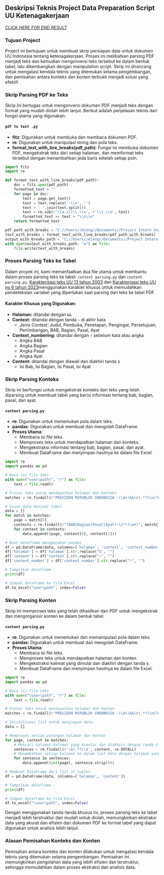 ## Deskripsi Teknis Project Data Preparation Script UU Ketenagakerjaan

[CLICK HERE FOR END RESULT](https://github.com/jfzr99/Intern-Project/blob/main/Full%20Project%20Repository/updated_combined_final_uu.csv)
### Tujuan Project
Project ini bertujuan untuk membuat skrip persiapan data untuk dokumen UU Indonesia tentang ketenagakerjaan. Proses ini melibatkan parsing PDF menjadi teks dan kemudian mengonversi teks tersebut ke dalam bentuk tabel, lalu dikembangkan dengan manipulation script. Skrip ini dirancang untuk mengatasi kendala teknis yang ditemukan selama pengembangan, dan pemisahan antara konteks dan konten terbukti menjadi solusi yang efektif.

### Skrip Parsing PDF ke Teks
Skrip ini bertugas untuk mengonversi dokumen PDF menjadi teks dengan format yang mudah diolah lebih lanjut. Berikut adalah penjelasan teknis dari fungsi utama yang digunakan:

#### `pdf to text .py`
- **fitz**: Digunakan untuk membuka dan membaca dokumen PDF.
- **re**: Digunakan untuk manipulasi string dan pola teks.
- **format_text_with_line_breaks(pdf_path)**: Fungsi ini membuka dokumen PDF, mengekstrak teks dari setiap halaman, dan memformat teks tersebut dengan menambahkan jeda baris setelah setiap poin.

```python
import fitz 
import re

def format_text_with_line_breaks(pdf_path):
    doc = fitz.open(pdf_path)
    formatted_text = ""
    for page in doc:
        text = page.get_text()
        text = text.replace('-\\n', '')  
        text = ' '.join(text.split()) 
        text = re.sub(r'([a-z])\\.\\s', r'\\1.\\n', text)  
        formatted_text += text + "\\n\\n"
    return formatted_text

pdf_path_with_breaks = "C://Users//Ajeng//Documents//Project Intern Xeratic//UU Nomor 13 Tahun 2003.pdf"
text_with_breaks = format_text_with_line_breaks(pdf_path_with_breaks)
output_with_breaks_path = "C://Users//Ajeng//Documents//Project Intern Xeratic//output script uud no 13.txt"
with open(output_with_breaks_path, "w") as file:
    file.write(text_with_breaks)

```

### Proses Parsing Teks ke Tabel

Dalam proyek ini, kami memanfaatkan dua file utama untuk membantu dalam proses parsing teks ke tabel: `context parsing.py` dan `content parsing.py`. [Karakterisasi teks UU 13 tahun 2003](https://github.com/jfzr99/Intern-Project/blob/main/Full%20Project%20Repository/uu_nomor_13_tahun_2003_karakter.txt) dan [Karakterisasi teks UU no 6 tahun 2023](https://github.com/jfzr99/Intern-Project/blob/main/Full%20Project%20Repository/uu_nomor_6_thn_2023_karakter1.txt)menggunakan karakter khusus untuk memudahkan pendeteksian variabel yang diperlukan saat parsing dari teks ke tabel PDF.

#### Karakter Khusus yang Digunakan:
- **Halaman:** ditandai dengan `&&`
- **Context:** ditandai dengan tanda `~` di akhir kata
  - Jenis Context: Judul, Pembuka, Penetapan, Pengingat, Persetujuan, Pertimbangan, BAB, Bagian, Pasal, Ayat
- **Context_numbering:** ditandai dengan `!` sebelum kata atau angka
  - Angka BAB
  - Angka Bagian
  - Angka Pasal
  - Angka Ayat
- **Content:** ditandai dengan diawali dan diakhiri tanda `$`
  - Isi Bab, Isi Bagian, Isi Pasal, Isi Ayat

### Skrip Parsing Konteks
Skrip ini berfungsi untuk mengekstrak konteks dari teks yang telah diparsing untuk membuat tabel yang berisi informasi tentang bab, bagian, pasal, dan ayat.

#### `context parsing.py`
- **re**: Digunakan untuk menemukan pola dalam teks.
- **pandas**: Digunakan untuk membuat dan mengolah DataFrame.
- **Proses Utama**:
  - Membaca isi file teks.
  - Memproses teks untuk mendapatkan halaman dan konteks.
  - Mengekstraksi informasi tentang bab, bagian, pasal, dan ayat.
  - Membuat DataFrame dan menyimpan hasilnya ke dalam file Excel.

```python
import re
import pandas as pd

# Baca isi file teks
with open("user\patht", "r") as file:
    text = file.read()

# Proses teks untuk mendapatkan halaman dan konteks
matches = re.findall(r"PRESIDEN REPUBLIK INDONESIA -(\d+)&&\n(.*?)\n(?=PRESIDEN REPUBLIK INDONESIA|\Z)", text, re.DOTALL)

# Susun data menjadi tabel
data = []
for match in matches:
    page = match[0]
    contexts = re.findall(r"(BAB|Bagian|Pasal|Ayat)~\s*!(\w+)", match[1])
    for context in contexts:
        data.append((page, context[0], context[1]))

# Buat dataframe menggunakan pandas
df = pd.DataFrame(data, columns=['halaman', 'context', 'context_number'])
df['halaman'] = df['halaman'].str.replace("&", "")
df['context'] = df['context'].str.replace("~", "")
df['context_number'] = df['context_number'].str.replace("!", "")

# Tampilkan dataframe
print(df)

# Simpan dataframe ke file Excel
df.to_excel("user\path", index=False)
```

### Skrip Parsing Konten
Skrip ini memproses teks yang telah dihasilkan dari PDF untuk mengekstrak dan mengorganisir konten ke dalam bentuk tabel.

#### `content parsing.py`
- **re**: Digunakan untuk menemukan dan memanipulasi pola dalam teks.
- **pandas**: Digunakan untuk membuat dan mengolah DataFrame.
- **Proses Utama**:
  - Membaca isi file teks.
  - Memproses teks untuk mendapatkan halaman dan konten.
  - Mengekstraksi kalimat yang dimulai dan diakhiri dengan tanda `$`.
  - Membuat DataFrame dan menyimpan hasilnya ke dalam file Excel.

```python
import re
import pandas as pd

# Baca isi file teks
with open("\user\path", "r") as file:
    text = file.read()

# Proses teks untuk mendapatkan halaman dan konten
matches = re.findall(r"PRESIDEN REPUBLIK INDONESIA -(\d+)&&\n(.*?)\n(?=PRESIDEN REPUBLIK INDONESIA|\Z)", text, re.DOTALL)

# Inisialisasi list untuk menyimpan data
data = []

# Memproses setiap pasangan halaman dan konten
for page, content in matches:
    # Mencari kalimat-kalimat yang dimulai dan diakhiri dengan tanda $
    sentences = re.findall(r'\$(.*?)\$', content, re.DOTALL)
    # Menambahkan setiap kalimat ke dalam list data dengan halaman yang sesuai
    for sentence in sentences:
        data.append((int(page), sentence.strip()))

# Membuat DataFrame dari list of tuples
df = pd.DataFrame(data, columns=['halaman', 'content'])

# Tampilkan dataframe
print(df)

# Simpan dataframe ke file Excel
df.to_excel("\user\path", index=False)
```

Dengan menggunakan tanda-tanda khusus ini, proses parsing teks ke tabel menjadi lebih terstruktur dan mudah untuk diolah, memungkinkan ekstraksi data yang akurat dan efisien dari dokumen PDF ke format tabel yang dapat digunakan untuk analisis lebih lanjut.
### Alasan Pemisahan Konteks dan Konten
Pemisahan antara konteks dan konten dilakukan untuk mengatasi kendala teknis yang ditemukan selama pengembangan. Pemisahan ini memungkinkan pengolahan data yang lebih efisien dan terstruktur, sehingga memudahkan dalam proses ekstraksi dan analisis data.


